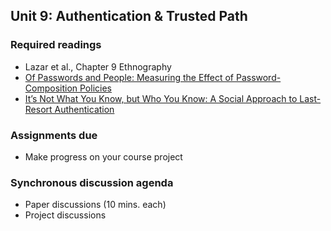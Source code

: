 ## Unit 9: Authentication & Trusted Path

### Required readings

  - Lazar et al., Chapter 9 Ethnography
  - [Of Passwords and People: Measuring the Effect of Password-Composition Policies](https://users.ece.cmu.edu/~mmazurek/papers/chi2011_passwords_people.pdf)
  - [It’s Not What You Know, but Who You Know: A Social Approach to Last-Resort Authentication](http://robreeder.com/pubs/whoYouKnow_CHI09.pdf)


### Assignments due

  - Make progress on your course project

### Synchronous discussion agenda

- Paper discussions (10 mins. each)
- Project discussions
